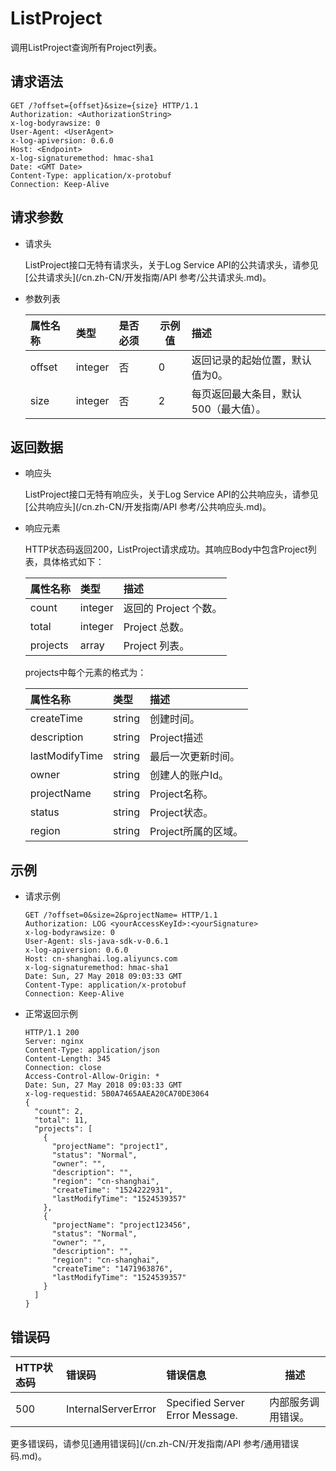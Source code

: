# ListProject

调用ListProject查询所有Project列表。

## 请求语法

```
GET /?offset={offset}&size={size} HTTP/1.1
Authorization: <AuthorizationString>
x-log-bodyrawsize: 0
User-Agent: <UserAgent>
x-log-apiversion: 0.6.0
Host: <Endpoint>
x-log-signaturemethod: hmac-sha1
Date: <GMT Date>
Content-Type: application/x-protobuf
Connection: Keep-Alive
```

## 请求参数

-   请求头

    ListProject接口无特有请求头，关于Log Service API的公共请求头，请参见[公共请求头](/cn.zh-CN/开发指南/API 参考/公共请求头.md)。

-   参数列表

    |属性名称|类型|是否必须|示例值|描述|
    |:---|:-|:---|---|:-|
    |offset|integer|否|0|返回记录的起始位置，默认值为0。|
    |size|integer|否|2|每页返回最大条目，默认500（最大值）。|


## 返回数据

-   响应头

    ListProject接口无特有响应头，关于Log Service API的公共响应头，请参见[公共响应头](/cn.zh-CN/开发指南/API 参考/公共响应头.md)。

-   响应元素

    HTTP状态码返回200，ListProject请求成功。其响应Body中包含Project列表，具体格式如下：

    |属性名称|类型|描述|
    |:---|:-|:-|
    |count|integer|返回的 Project 个数。|
    |total|integer|Project 总数。|
    |projects|array|Project 列表。|

    projects中每个元素的格式为：

    |属性名称|类型|描述|
    |:---|:-|:-|
    |createTime|string|创建时间。|
    |description|string|Project描述|
    |lastModifyTime|string|最后一次更新时间。|
    |owner|string|创建人的账户Id。|
    |projectName|string|Project名称。|
    |status|string|Project状态。|
    |region|string|Project所属的区域。|


## 示例

-   请求示例

    ```
    GET /?offset=0&size=2&projectName= HTTP/1.1
    Authorization: LOG <yourAccessKeyId>:<yourSignature>
    x-log-bodyrawsize: 0
    User-Agent: sls-java-sdk-v-0.6.1
    x-log-apiversion: 0.6.0
    Host: cn-shanghai.log.aliyuncs.com
    x-log-signaturemethod: hmac-sha1
    Date: Sun, 27 May 2018 09:03:33 GMT
    Content-Type: application/x-protobuf
    Connection: Keep-Alive
    ```

-   正常返回示例

    ```
    HTTP/1.1 200
    Server: nginx
    Content-Type: application/json
    Content-Length: 345
    Connection: close
    Access-Control-Allow-Origin: *
    Date: Sun, 27 May 2018 09:03:33 GMT
    x-log-requestid: 5B0A7465AAEA20CA70DE3064
    {
      "count": 2,
      "total": 11,
      "projects": [
        {
          "projectName": "project1",
          "status": "Normal",
          "owner": "",
          "description": "",
          "region": "cn-shanghai",
          "createTime": "1524222931",
          "lastModifyTime": "1524539357"
        },
        {
          "projectName": "project123456",
          "status": "Normal",
          "owner": "",
          "description": "",
          "region": "cn-shanghai",
          "createTime": "1471963876",
          "lastModifyTime": "1524539357"
        }
      ]
    }
    ```


## 错误码

|HTTP状态码|错误码|错误信息|描述|
|:------|:--|:---|--|
|500|InternalServerError|Specified Server Error Message.|内部服务调用错误。|

更多错误码，请参见[通用错误码](/cn.zh-CN/开发指南/API 参考/通用错误码.md)。

